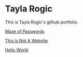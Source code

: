 # Tayla Rogic
This is Tayla Rogic's github portfolio. 

[Maze of Passwords](https://taylarogic.github.io//MazeOfPasswords/)

[This Is Not A Website](https://taylarogic.github.io/mysketches/ThisIsNotAWebsite/)

[Hello World](https://taylarogic.github.io/mysketches/HelloWorld/)

